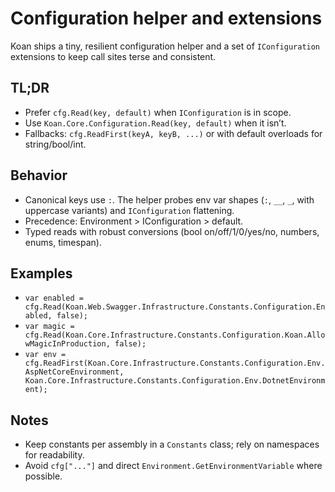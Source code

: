 # Configuration helper and extensions

Koan ships a tiny, resilient configuration helper and a set of `IConfiguration` extensions to keep call sites terse and consistent.

## TL;DR
- Prefer `cfg.Read(key, default)` when `IConfiguration` is in scope.
- Use `Koan.Core.Configuration.Read(key, default)` when it isn’t.
- Fallbacks: `cfg.ReadFirst(keyA, keyB, ...)` or with default overloads for string/bool/int.

## Behavior
- Canonical keys use `:`. The helper probes env var shapes (`:`, `__`, `_`, with uppercase variants) and `IConfiguration` flattening.
- Precedence: Environment > IConfiguration > default.
- Typed reads with robust conversions (bool on/off/1/0/yes/no, numbers, enums, timespan).

## Examples
- `var enabled = cfg.Read(Koan.Web.Swagger.Infrastructure.Constants.Configuration.Enabled, false);`
- `var magic = cfg.Read(Koan.Core.Infrastructure.Constants.Configuration.Koan.AllowMagicInProduction, false);`
- `var env = cfg.ReadFirst(Koan.Core.Infrastructure.Constants.Configuration.Env.AspNetCoreEnvironment, Koan.Core.Infrastructure.Constants.Configuration.Env.DotnetEnvironment);`

## Notes
- Keep constants per assembly in a `Constants` class; rely on namespaces for readability.
- Avoid `cfg["..."]` and direct `Environment.GetEnvironmentVariable` where possible.
